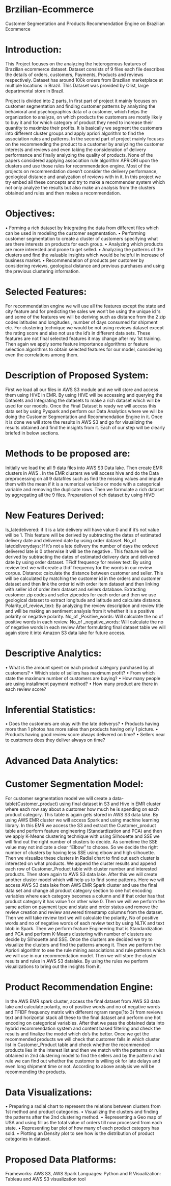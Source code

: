 # Brzilian-Ecommerce
Customer Segmentation and Products Recommendation Engine on Brazilian Ecommerce 


# Introduction:
This Project focuses on the analyzing the heterogenous features of Brazilian ecommerce dataset. Dataset consists of 9 files each file describes the details of orders, customers, Payments, Products and reviews respectively. Dataset has around 100k orders from Brazilian marketplace at multiple locations in Brazil. This Dataset was provided by Olist, large departmental store in Brazil.

  Project is divided into 2 parts, In first part of project it mainly focuses on customer segmentation and finding customer patterns by analyzing the behavioral and psychographics data of a customer, which helps the organization to analyze, on which products the customers are mostly likely to buy it and for which category of product they need to increase their quantity to maximize their profits. It is basically we segment the customers into different cluster groups and apply apriori algorithm to find the association rules and patterns. 
     In the second part of project mainly focuses on the recommending the product to a customer by analyzing the customer interests and reviews and even taking the consideration of delivery performance and finally analyzing the quality of products. 
None of the papers considered applying association rule algorithm APRIORI upon the clusters and use those rules for recommendation engine. Most of the projects on recommendation doesn’t consider the delivery performance, geological distance and analyzation of reviews with in it. In this project we try embed all these concepts and try to make a recommender system which not only analyze the results but also make an analysis from the clusters obtained and rules and then makes a recommendation.

# Objectives:
•	Forming a rich dataset by Integrating the data from different files which can be used in modeling the customer segmentation.
•	Performing customer segmentation to create a cluster of customers specifying what are there interests on products for each group.
•	Analyzing which products are more interested and prone to get selled.
•	Analyzing the patterns of the clusters and find the valuable insights which would be helpful in increase of business market.
•	Recommendation of products per customer by considering reviews, geological distance and previous purchases and using the previous clustering information.


# Selected Features:
For recommendation engine we will use all the features except the state and city feature and for predicting the sales we won’t be using the unique id ‘s  and some of the features we will be deriving such as distance from the 2 zip codes latitudes and longitudes , number of days consumed for shipment etc. For clustering technique we would be not using reviews dataset except the rating score and also not use the id’s in different data sets.
	These features are not final selected features it may change after my 1st training. Then again we apply some feature importance algorithms or feature selection algorithms  to obtain selected features for our model, considering even the correlations among them.
# Description of Proposed System:
First we load all our files in AWS S3 module and we will store and access them using HIVE in EMR. By using HIVE will be accessing and querying the Datasets and Integrating the datasets to make a rich dataset which will be used for our models. Once the Final Dataset is ready we will access this data set by using Pyspark and perform our Data Analytics where we will be doing the Customer Segmentation and Recommendation Engine in it. Once it is done we will store the results in AWS S3 and go for visualizing the results obtained and find the insights from it. Each of our step will be clearly briefed in below sections.
 
# Methods to be proposed are:
Initially we load the all 9 data files into AWS S3 Data lake. Then create EMR clusters in AWS . In the EMR clusters we will access hive and do the Data preprocessing on all 9 datafiles such as find the missing values and impute them with the mean if it is a numerical variable or mode with a categorical variable and removing the duplicate rows. Then we formulate a rich dataset by aggregating all the 9 files.
Preparation of rich dataset by using HIVE:
 


# New Features Derived:

Is_latedelivered: if it is a late delivery will have value 0 and if it’s not value will be 1. This feature will be derived by subtracting the dates of estimated delivery date and delivered date by using order dataset.
No_of latedeliverydays: If it’s not a late delivery the number of days the ordered delivered late is 0 otherwise it will be the negative . This feature will be derived by subtracting the dates of estimated delivery date and delivered date by using order dataset.
TFidf frequency for review text: By using review text we will create a tfidf frequency for the words in our review corpus.
Distance: calculate the distance between customer and seller. This will be calculated by matching the customer id in the orders and customer dataset and then link the order id with order item dataset and then linking with seller id of order item dataset and sellers database. Extracting customer zip codes and seller zipcodes for each order and then we use geological dataset to extract longitude and latitude and calculate distance.
Polarity_of_review_text: By analyzing the review description and review title and will be making an sentiment analysis from it whether it is a positive polarity or negative polarity.
No_of _Positive_words: Will calculate the no of positive words in each review.
No_of _negative_words: Will calculate the no of negative words in each review
After formulating final dataset table we will again store it into Amazon S3 data lake for future access.

# Descriptive Analytics:
•	What is the amount spent on each product category purchased by all customers?
•	Which state of sellers has maximum profit?
•	From which state the maximum number of customers are buying?
•	How many people are using installment payment method?
•	How many product are there in each review score?

# Inferential Statistics:
•	Does the customers are okay with the late deliverys?
•	Products having more than 1 photos has more sales than products having only 1 picture.
•	Products having good review score always delivered on time?
•	Sellers near to customers does they deliver always on time?

# Advanced Data Analytics:

# Customer Segmentation Model: 
For customer segmentation model we will create a data-table(Customer_product) using final dataset in S3 and  Hive in EMR cluster where each row say about a customer how much he is spending on each product category. This table is again gets stored in AWS S3 data lake. By using AWS EMR cluster we will access Spark and using machine learning library. In this EMR we access the S3 and extract the Customer_product table and perform feature engineering (Standardization and PCA) and then we apply K-Means clustering technique with using Silhouette and SSE we will find out the right number of clusters to decide. As sometime the SSE value may not indicate a clear “Elbow” to choose. So we decide the right number of clusters by having less SSE using elbow and high silhouette. Then we visualize these clusters in Radial chart to find out each cluster is interested on what products. We append the cluster results and append each row of Customer_Product table with cluster number and interested products. Then store again to AWS S3 data lake.
	After this we will create another cluster model which will help us to find some patterns. Here we will access AWS S3 data lake from AWS EMR Spark cluster and use the final data set and change all product category section to one hot encoding variables where each category becomes a column and if that order has that product category it has value 1 or other wise 0. Then we will we perform the same action on payment type and  state and order status and remove the review creation and review answered timestamp columns from the dataset. Then we will take review text we will calculate the polarity, No of positive words and no of negative words of each review text by using NLTK and text blob in Spark. Then we perform feature Engineering that is Standardization and PCA and perform K-Means clustering  with number of clusters are decide by Silhouette and SSE. Once the clusters are decided we try to visualize the clusters and find the patterns among it.
	Then we perform the Apriori algorithm to see the rule mining associations and rule patterns which we will use in our recommendation model. Then we will store the cluster results and rules in AWS S3 datalake. By using the rules we perform visualizations to bring out the insights from it.
  
# Product Recommendation Engine:
 In the AWS EMR spark cluster, access the final dataset from AWS S3 data lake and calculate polarity, no of positive words and no of negative words and TFIDF frequency matrix with different ngram range(1to 3) from reviews text and horizontal stack all these to the final dataset and perform one hot encoding on categorical variables. After that we pass the obtained data into hybrid recommendation system and content based filtering and check the results and finalize the model which do’s the better. Once we get the recommended products we will check that customer falls in which cluster list in Customer_Product table and check whether the recommended products lies in the interest list and then we match with the patterns or rules obtained in 2nd clustering model to find the sellers and by the pattern and rule we can find out whether the customer is willing ok for late delays and even long shipment time or not. According to above analysis we will be recommending the products.
 
# Data Visualizations:
•	Preparing a radial chart to represent the relations between clusters from 1st method and product categories.
•	Visualizing the clusters and finding the patterns after the 2nd clustering method.
•	Representing a Geo map of USA and using fill as the total value of orders till now processed from each state.
•	Representing bar plot of how many of each product category has sold.
•	Plotting an Density plot to see how is the distribution of product categories in dataset.

# Proposed Data Platforms:

Frameworks: AWS S3, AWS Spark
Languages: Python and R
Visualization: Tableau and AWS S3 visualization tool

